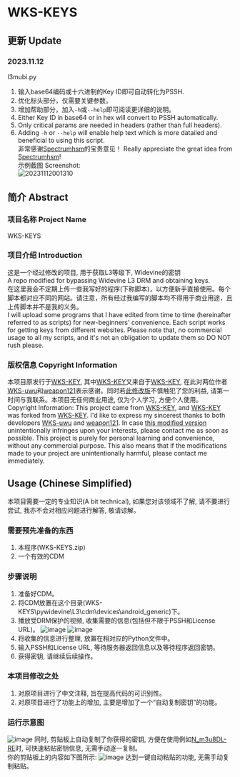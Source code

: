 # WKS-KEYS

## 更新 Update
### 2023.11.12
l3mubi.py 
1. 输入base64编码或十六进制的Key ID即可自动转化为PSSH.  
2. 优化标头部分，仅需要关键参数。  
3. 增加帮助部分，加入`-h`或`--help`即可阅读更详细的说明。  
1. Either Key ID in base64 or in hex will convert to PSSH automatically.  
2. Only critical params are needed in headers (rather than full headers).  
3. Adding `-h` or `--help` will enable help text which is more datailed and beneficial to using this script.  
非常感谢[Spectrumhsm](https://forum.videohelp.com/members/307425-Spectrumhsm)的宝贵意见！
Really appreciate the great idea from [Spectrumhsm](https://forum.videohelp.com/members/307425-Spectrumhsm)!  
示例截图 Screenshot:  
![20231112001310](https://github.com/CrymanChen/WKS-KEYS/assets/106590233/65d22284-fc54-4fcc-b0bf-1ffd3d48437b)

## 简介 Abstract

### 项目名称 Project Name
WKS-KEYS

### 项目介绍 Introduction
这是一个经过修改的项目, 用于获取L3等级下, Widevine的密钥  
A repo modified for bypassing Widevine L3 DRM and obtaining keys.  
在这里我会不定期上传一些我写好的程序(下称脚本)，以方便新手直接使用。每个脚本都对应不同的网站。请注意，所有经过我编写的脚本均不得用于商业用途，且上传脚本并不是我的义务。  
I will upload some programs that I have edited from time to time (hereinafter referred to as scripts) for new-beginners' convenience. Each script works for getting keys from different websites. Please note that, no commercial usage to all my scripts, and it's not an obligation to update them so DO NOT rush please.

### 版权信息 Copyright Information
本项目原发行于[WKS-KEY](https://github.com/weapon121/WKS-KEY), 其中[WKS-KEY](https://github.com/weapon121/WKS-KEY)又来自于[WKS-KEY](https://github.com/WKS-uwu/WKS-KEY), 在此对两位作者[WKS-uwu](https://github.com/WKS-uwu)和[weapon121](https://github.com/weapon121)表示感谢。同时若[此修改版](https://github.com/CrymanChen/WKS-KEYS)不慎触犯了您的利益, 请第一时间与我联系。本项目无任何商业用途, 仅为个人学习, 方便个人使用。  
Copyright Information: This project came from [WKS-KEY](https://github.com/weapon121/WKS-KEY), and [WKS-KEY](https://github.com/weapon121/WKS-KEY) was forked from [WKS-KEY](https://github.com/WKS-uwu/WKS-KEY). I'd like to express my sincerest thanks to both developers [WKS-uwu](https://github.com/WKS-uwu) and [weapon121](https://github.com/weapon121). In case [this modified version](https://github.com/CrymanChen/WKS-KEYS) unintentionally infringes upon your interests, please contact me as soon as possible. This project is purely for personal learning and convenience, without any commercial purpose. This also means that if the modifications made to your project are unintentionally harmful, please contact me immediately.

## Usage (Chinese Simplified)
本项目需要一定的专业知识(A bit technical), 如果您对该领域不了解, 请不要进行尝试, 我亦不会对相应问题进行解答, 敬请谅解。

### 需要预先准备的东西
1. 本程序(WKS-KEYS.zip)  
2. 一个有效的CDM

### 步骤说明
1. 准备好CDM。
2. 将CDM放置在这个目录(WKS-KEYS\pywidevine\L3\cdm\devices\android_generic\)下。
3. 播放受DRM保护的视频, 收集需要的信息(包括但不限于PSSH和License URL)。
![image](https://user-images.githubusercontent.com/106590233/230447521-54db441e-9173-4fb0-828c-0e3a30bfb627.png)
![image](https://user-images.githubusercontent.com/106590233/230448001-3fd1440a-5d8b-4c0e-bd15-45c87975aa92.png)
4. 将收集的信息进行整理, 放置在相对应的Python文件中。
5. 输入PSSH和License URL, 等待服务器返回信息以及等待程序返回密钥。
6. 获得密钥, 请继续后续操作。

### 本项目修改之处
1. 对原项目进行了中文注释, 旨在提高代码的可识别性。
2. 对原项目进行了功能上的增加, 主要是增加了一个“自动复制密钥”的功能。

### 运行示意图
![image](https://user-images.githubusercontent.com/106590233/230448762-8e9a91fb-f7a5-44ee-8d43-88d230d272f0.png)
同时, 剪贴板上自动复制了你获得的密钥, 方便在使用例如[N_m3u8DL-RE](https://github.com/nilaoda/N_m3u8DL-RE)时, 可快速粘贴密钥信息, 无需手动逐一复制。  
你的剪贴板上的内容如下图所示: 
![image](https://user-images.githubusercontent.com/106590233/230449762-ad944337-0f7c-47af-9cb5-b8a9b528d708.png)
达到一键自动粘贴的功能, 无需手动复制粘贴。
